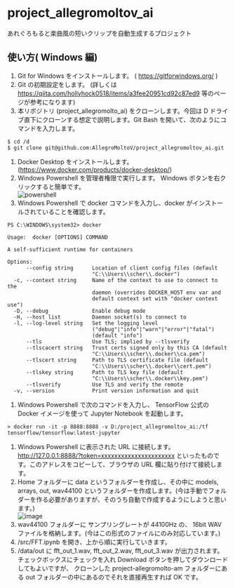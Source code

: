 # project_allegromoltov_ai
あれぐろもると楽曲風の短いクリップを自動生成するプロジェクト

## 使い方( Windows 編)

1. Git for Windows をインストールします。 ( https://gitforwindows.org/ )
1. Git の初期設定をします。 (詳しくは https://qiita.com/hollyhock0518/items/a3fee20951cd92c87ed9 等のページが参考になります)
1. 本リポジトリ (project_allegromolto_ai) をクローンします。今回は D ドライブ直下にクローンする想定で説明します。Git Bash を開いて、次のようにコマンドを入力します。 <br>
```
$ cd /d
$ git clone git@github.com:AllegroMoltoV/project_allegromoltov_ai.git
```
1. Docker Desktop をインストールします。 (https://www.docker.com/products/docker-desktop/)
1. Windows Powershell を管理者権限で実行します。 Windows ボタンを右クリックすると簡単です。<br>
![powershell](https://user-images.githubusercontent.com/77569633/220794460-fb77715e-2f6f-4920-86fe-672723ce9ff9.png)
1. Windows Powershell で docker コマンドを入力し、docker がインストールされていることを確認します。<br>
```
PS C:\WINDOWS\system32> docker

Usage:  docker [OPTIONS] COMMAND

A self-sufficient runtime for containers

Options:
      --config string      Location of client config files (default
                           "C:\\Users\\scher\\.docker")
  -c, --context string     Name of the context to use to connect to the
                           daemon (overrides DOCKER_HOST env var and
                           default context set with "docker context use")
  -D, --debug              Enable debug mode
  -H, --host list          Daemon socket(s) to connect to
  -l, --log-level string   Set the logging level
                           ("debug"|"info"|"warn"|"error"|"fatal")
                           (default "info")
      --tls                Use TLS; implied by --tlsverify
      --tlscacert string   Trust certs signed only by this CA (default
                           "C:\\Users\\scher\\.docker\\ca.pem")
      --tlscert string     Path to TLS certificate file (default
                           "C:\\Users\\scher\\.docker\\cert.pem")
      --tlskey string      Path to TLS key file (default
                           "C:\\Users\\scher\\.docker\\key.pem")
      --tlsverify          Use TLS and verify the remote
  -v, --version            Print version information and quit
```
1. Windows Powershell で次のコマンドを入力し、 TensorFlow 公式の Docker イメージを使って Jupyter Notebook を起動します。 <br>
```
> docker run -it -p 8888:8888 -v D:/project_allegromoltov_ai:/tf tensorflow/tensorflow:latest-jupyter
```
1. Windows Powershell に表示された URL に接続します。 http://127.0.0.1:8888/?token=xxxxxxxxxxxxxxxxxxxxxx といったものです。このアドレスをコピーして、ブラウザの URL 欄に貼り付けて接続します。
1. Home フォルダーに data というフォルダーを作成し、その中に models, arrays, out, wav44100 というフォルダーを作成します。(今は手動でフォルダーを作る必要がありますが、そのうち自動で作成するようにしようと思います。)<br>
![image](https://user-images.githubusercontent.com/77569633/220796386-99439722-efd2-4673-ae88-98e9d7c53db2.png)
1. wav44100 フォルダーに サンプリングレートが 44100Hz の、 16bit WAV ファイルを格納します。(今はこの形式のファイルにのみ対応しています。)
1. /src/FFT.ipynb を開き、上から順に実行していきます。
1. /data/out に fft_out_1.wav, fft_out_2.wav, fft_out_3.wav が出力されます。チェックボックスにチェックを入れ Download ボタンを押してダウンロードしてもよいですが、 クローンした project-allegromolto-am フォルダーにある out フォルダーの中にあるのでそれを直接再生すれば OK です。
